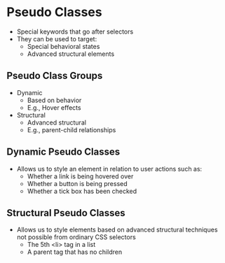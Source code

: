 # Pseudo Classes
* Special keywords that go after selectors
* They can be used to target:
  * Special behavioral states
  * Advanced structural elements

## Pseudo Class Groups
* Dynamic
  * Based on behavior
  * E.g., Hover effects
* Structural
  * Advanced structural
  * E.g., parent-child relationships   

## Dynamic Pseudo Classes
* Allows us to style an element in relation to user actions such as:
  * Whether a link is being hovered over
  * Whether a button is being pressed
  * Whether a tick box has been checked

## Structural Pseudo Classes
* Allows us to style elements based on advanced structural techniques not possible from ordinary CSS selectors
  * The 5th \<li> tag in a list
  * A parent tag that has no children 